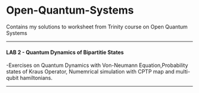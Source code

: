 # Open-Quantum-Systems
Contains my solutions to worksheet  from Trinity course on Open Quantum Systems
********
#### LAB 2 - Quantum Dynamics of Bipartitie States 
-Exercises on Quantum Dynamics with Von-Neumann Equation,Probability states of Kraus Operator, Numemrical simulation with CPTP map and multi-qubit hamiltonians.
*******
